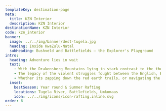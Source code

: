 ```yaml
---
templateKey: destination-page
meta:
  title: KZN Interior
  description: KZN Interior
destinationName: KZN Interior
code: kzn_interior
banner:
  image: ../../img/banner/dest-tugela.jpg
  heading: Inside KwaZulu-Natal
  subHeading: Bushveld and Battlefields – the Explorer's Playground
intro:
  heading: Adventure lies in wait
  text:
    - With the Drakensberg Mountains lying in stark contrast to the thorny bushveld of the Tugela Valley, central KwaZulu-Natal is a fascinating mix of Anglo-Boer history, wide open spaces and deeply gorged rivers.
    - The legacy of the violent struggles fought between the English, Boers and Zulus, is very apparent in the area, with dozens of war memorials, museums and battle sites paying homage to these bloody battles. But aside from the turbulent memories that lie quietly in the KZN dust, the Tugela Valley is an exciting and somewhat under-utilised active holiday destination.
    - Whether its zapping down the red earth trails, or navigating the white waters of the mighty Tugela river which winds its way through the hinterland, KwaZulu’s Natal’s interior has plenty of adventures in store.
  inset:
    bestSeason: Year round & Summer Rafting
    locations: Tugela River, Battlefields, Umkomaas
    icon: ../../img/icons/icon-rafting.inline.svg
order: 6
---
```

